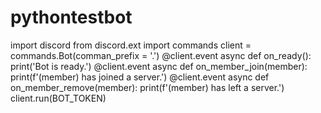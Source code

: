 # pythontestbot
import discord from discord.ext import commands client = commands.Bot(comman_prefix = '.') @client.event async def on_ready():     print('Bot is ready.') @client.event async def on_member_join(member):     print(f'(member) has joined a server.') @client.event async def on_member_remove(member):     print(f'(member) has left a server.') client.run(BOT_TOKEN)
